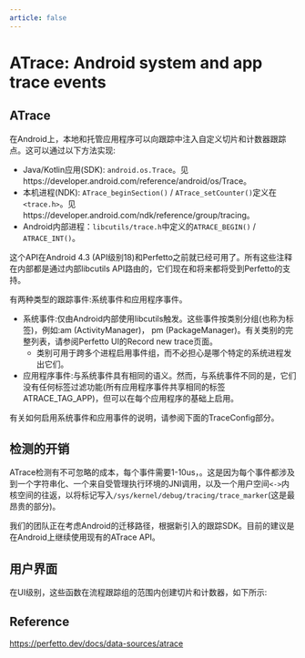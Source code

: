 ```yaml
---
article: false
---
```


# ATrace: Android system and app trace events

## ATrace

在Android上，本地和托管应用程序可以向跟踪中注入自定义切片和计数器跟踪点。这可以通过以下方法实现:

- Java/Kotlin应用(SDK): `android.os.Trace`。见https://developer.android.com/reference/android/os/Trace。
- 本机进程(NDK): `ATrace_beginSection()` / `ATrace_setCounter()`定义在`<trace.h>`。见https://developer.android.com/ndk/reference/group/tracing。
- Android内部进程：`libcutils/trace.h`中定义的`ATRACE_BEGIN()` / `ATRACE_INT()`。

这个API在Android 4.3 (API级别18)和Perfetto之前就已经可用了。所有这些注释在内部都是通过内部libcutils API路由的，它们现在和将来都将受到Perfetto的支持。

有两种类型的跟踪事件:系统事件和应用程序事件。

- 系统事件:仅由Android内部使用libcutils触发。这些事件按类别分组(也称为标签)，例如:am (ActivityManager)， pm (PackageManager)。有关类别的完整列表，请参阅Perfetto UI的Record new trace页面。
    -  类别可用于跨多个进程启用事件组，而不必担心是哪个特定的系统进程发出它们。
- 应用程序事件:与系统事件具有相同的语义。然而，与系统事件不同的是，它们没有任何标签过滤功能(所有应用程序事件共享相同的标签ATRACE_TAG_APP)，但可以在每个应用程序的基础上启用。

有关如何启用系统事件和应用事件的说明，请参阅下面的TraceConfig部分。

## 检测的开销

ATrace检测有不可忽略的成本，每个事件需要1-10us，。这是因为每个事件都涉及到一个字符串化、一个来自受管理执行环境的JNI调用，以及一个用户空间`<->`内核空间的往返，以将标记写入`/sys/kernel/debug/tracing/trace_marker`(这是最昂贵的部分)。

我们的团队正在考虑Android的迁移路径，根据新引入的跟踪SDK。目前的建议是在Android上继续使用现有的ATrace API。

## 用户界面

在UI级别，这些函数在流程跟踪组的范围内创建切片和计数器，如下所示:

## Reference

https://perfetto.dev/docs/data-sources/atrace